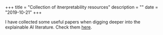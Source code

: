 +++
title = "Collection of itnerpretability resources"
description = "" 
date = "2019-10-21"
+++

I have collected some useful papers when digging deeper into the explainable AI literature. Check them [here](https://github.com/amarasovic/interpretability-literature/).
